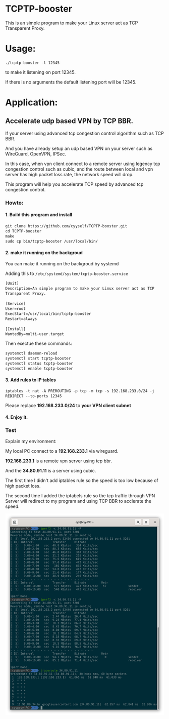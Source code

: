 # TCPTP-booster

This is an simple program to make your Linux server act as TCP Transparent Proxy.

# Usage:
```
./tcptp-booster -l 12345
```
to make it listening on port 12345.

If there is no arguments the default listening port will be 12345.

# Application:

## Accelerate udp based VPN by TCP BBR.

If your server using advanced tcp congestion control algorithm such as TCP BBR.

And you have already setup an udp based VPN on your server such as WireGuard, OpenVPN, IPSec.

In this case, when vpn client connect to a remote server using legency tcp congestion control such as cubic, and the route between local and vpn server has high packet loss rate, the network speed will drop.

This program will help you accelerate TCP speed by advanced tcp congestion control.

### Howto:
#### 1. Build this program and install
```
git clone https://github.com/cyyself/TCPTP-booster.git
cd TCPTP-booster
make
sudo cp bin/tcptp-booster /usr/local/bin/
```
#### 2. make it running on the backgroud

You can make it running on the backgroud by systemd

Adding this to `/etc/systemd/system/tcptp-booster.service`
```
[Unit]
Description=An simple program to make your Linux server act as TCP Transparent Proxy.

[Service]
User=root
ExecStart=/usr/local/bin/tcptp-booster
Restart=always

[Install]
WantedBy=multi-user.target
```
Then exectue these commands:
```
systemctl daemon-reload
systemctl start tcptp-booster
systemctl status tcptp-booster
systemctl enable tcptp-booster
```

#### 3. Add rules to IP tables
```
iptables -t nat -A PREROUTING -p tcp -m tcp -s 192.168.233.0/24 -j REDIRECT --to-ports 12345
```
Please replace **192.168.233.0/24** to **your VPN client subnet**

#### 4. Enjoy it.

### Test

Explain my environment:

My local PC connect to a **192.168.233.1** via wireguard.

**192.168.233.1** is a remote vpn server using tcp bbr.

And the **34.80.91.11** is a server using cubic.

The first time I didn't add iptables rule so the speed is too low because of high packet loss.

The second time I added the iptabels rule so the tcp traffic through VPN Server will redirect to my program and using TCP BBR to acclerate the speed.

![test](asserts/images/test.png)
